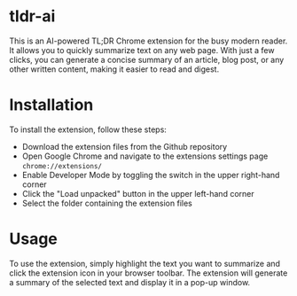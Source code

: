# tldr-ai
This is an AI-powered TL;DR Chrome extension for the busy modern reader. 
It allows you to quickly summarize text on any web page. With just a few clicks, you can generate a concise summary of an article, blog post, or any other written content, making it easier to read and digest.

# Installation
To install the extension, follow these steps:

* Download the extension files from the Github repository
* Open Google Chrome and navigate to the extensions settings page ```chrome://extensions/```
* Enable Developer Mode by toggling the switch in the upper right-hand corner
* Click the "Load unpacked" button in the upper left-hand corner
* Select the folder containing the extension files

# Usage
To use the extension, simply highlight the text you want to summarize and click the extension icon in your browser toolbar. The extension will generate a summary of the selected text and display it in a pop-up window.

